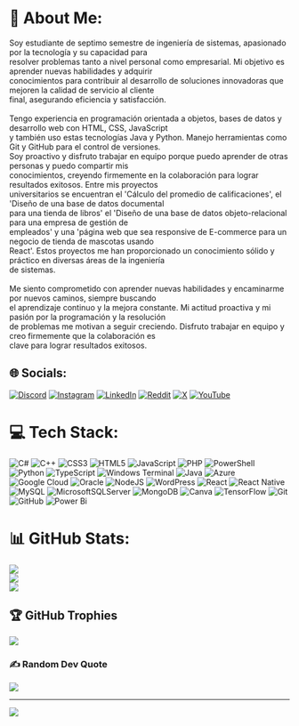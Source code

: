 # 💫 About Me:
Soy estudiante de septimo semestre de ingeniería de sistemas, apasionado por la tecnología y su capacidad para <br>resolver problemas tanto a nivel personal como empresarial. Mi objetivo es aprender nuevas habilidades y adquirir <br>conocimientos para contribuir al desarrollo de soluciones innovadoras que mejoren la calidad de servicio al cliente <br>final, asegurando eficiencia y satisfacción.  <br> <br>Tengo experiencia en programación orientada a objetos, bases de datos y desarrollo web con HTML, CSS, JavaScript <br>y también uso estas tecnologías Java y Python. Manejo herramientas como Git y GitHub para el control de versiones. <br>Soy proactivo y disfruto trabajar en equipo porque puedo aprender de otras personas y puedo compartir mis <br>conocimientos, creyendo firmemente en la colaboración para lograr resultados exitosos. Entre mis proyectos <br>universitarios se encuentran el 'Cálculo del promedio de calificaciones', el 'Diseño de una base de datos documental <br>para una tienda de libros' el 'Diseño de una base de datos objeto-relacional para una empresa de gestión de <br>empleados' y una 'página web que sea responsive de E-commerce para un negocio de tienda de mascotas usando <br>React'. Estos proyectos me han proporcionado un conocimiento sólido y práctico en diversas áreas de la ingeniería <br>de sistemas. <br> <br>Me siento comprometido con aprender nuevas habilidades y encaminarme por nuevos caminos, siempre buscando <br>el aprendizaje continuo y la mejora constante. Mi actitud proactiva y mi pasión por la programación y la resolución <br>de problemas me motivan a seguir creciendo. Disfruto trabajar en equipo y creo firmemente que la colaboración es <br>clave para lograr resultados exitosos.


## 🌐 Socials:
[![Discord](https://img.shields.io/badge/Discord-%237289DA.svg?logo=discord&logoColor=white)](https://discord.gg/afloco) [![Instagram](https://img.shields.io/badge/Instagram-%23E4405F.svg?logo=Instagram&logoColor=white)](https://instagram.com/felipe_villota21) [![LinkedIn](https://img.shields.io/badge/LinkedIn-%230077B5.svg?logo=linkedin&logoColor=white)](https://linkedin.com/in/andrés-felipe-villota-cabrera-3b5a58213) [![Reddit](https://img.shields.io/badge/Reddit-%23FF4500.svg?logo=Reddit&logoColor=white)](https://reddit.com/user/Clean-Steak-4640) [![X](https://img.shields.io/badge/X-black.svg?logo=X&logoColor=white)](https://x.com/felipevillota21) [![YouTube](https://img.shields.io/badge/YouTube-%23FF0000.svg?logo=YouTube&logoColor=white)](https://youtube.com/@felipe.villota) 

# 💻 Tech Stack:
![C#](https://img.shields.io/badge/c%23-%23239120.svg?style=for-the-badge&logo=csharp&logoColor=white) ![C++](https://img.shields.io/badge/c++-%2300599C.svg?style=for-the-badge&logo=c%2B%2B&logoColor=white) ![CSS3](https://img.shields.io/badge/css3-%231572B6.svg?style=for-the-badge&logo=css3&logoColor=white) ![HTML5](https://img.shields.io/badge/html5-%23E34F26.svg?style=for-the-badge&logo=html5&logoColor=white) ![JavaScript](https://img.shields.io/badge/javascript-%23323330.svg?style=for-the-badge&logo=javascript&logoColor=%23F7DF1E) ![PHP](https://img.shields.io/badge/php-%23777BB4.svg?style=for-the-badge&logo=php&logoColor=white) ![PowerShell](https://img.shields.io/badge/PowerShell-%235391FE.svg?style=for-the-badge&logo=powershell&logoColor=white) ![Python](https://img.shields.io/badge/python-3670A0?style=for-the-badge&logo=python&logoColor=ffdd54) ![TypeScript](https://img.shields.io/badge/typescript-%23007ACC.svg?style=for-the-badge&logo=typescript&logoColor=white) ![Windows Terminal](https://img.shields.io/badge/Windows%20Terminal-%234D4D4D.svg?style=for-the-badge&logo=windows-terminal&logoColor=white) ![Java](https://img.shields.io/badge/java-%23ED8B00.svg?style=for-the-badge&logo=openjdk&logoColor=white) ![Azure](https://img.shields.io/badge/azure-%230072C6.svg?style=for-the-badge&logo=microsoftazure&logoColor=white) ![Google Cloud](https://img.shields.io/badge/GoogleCloud-%234285F4.svg?style=for-the-badge&logo=google-cloud&logoColor=white) ![Oracle](https://img.shields.io/badge/Oracle-F80000?style=for-the-badge&logo=oracle&logoColor=white) ![NodeJS](https://img.shields.io/badge/node.js-6DA55F?style=for-the-badge&logo=node.js&logoColor=white) ![WordPress](https://img.shields.io/badge/WordPress-%23117AC9.svg?style=for-the-badge&logo=WordPress&logoColor=white) ![React](https://img.shields.io/badge/react-%2320232a.svg?style=for-the-badge&logo=react&logoColor=%2361DAFB) ![React Native](https://img.shields.io/badge/react_native-%2320232a.svg?style=for-the-badge&logo=react&logoColor=%2361DAFB) ![MySQL](https://img.shields.io/badge/mysql-4479A1.svg?style=for-the-badge&logo=mysql&logoColor=white) ![MicrosoftSQLServer](https://img.shields.io/badge/Microsoft%20SQL%20Server-CC2927?style=for-the-badge&logo=microsoft%20sql%20server&logoColor=white) ![MongoDB](https://img.shields.io/badge/MongoDB-%234ea94b.svg?style=for-the-badge&logo=mongodb&logoColor=white) ![Canva](https://img.shields.io/badge/Canva-%2300C4CC.svg?style=for-the-badge&logo=Canva&logoColor=white) ![TensorFlow](https://img.shields.io/badge/TensorFlow-%23FF6F00.svg?style=for-the-badge&logo=TensorFlow&logoColor=white) ![Git](https://img.shields.io/badge/git-%23F05033.svg?style=for-the-badge&logo=git&logoColor=white) ![GitHub](https://img.shields.io/badge/github-%23121011.svg?style=for-the-badge&logo=github&logoColor=white) ![Power Bi](https://img.shields.io/badge/power_bi-F2C811?style=for-the-badge&logo=powerbi&logoColor=black)
# 📊 GitHub Stats:
![](https://github-readme-stats.vercel.app/api?username=Felipe-Santander&theme=shadow_blue&hide_border=false&include_all_commits=false&count_private=false)<br/>
![](https://github-readme-streak-stats.herokuapp.com/?user=Felipe-Santander&theme=shadow_blue&hide_border=false)<br/>
![](https://github-readme-stats.vercel.app/api/top-langs/?username=Felipe-Santander&theme=shadow_blue&hide_border=false&include_all_commits=false&count_private=false&layout=compact)

## 🏆 GitHub Trophies
![](https://github-profile-trophy.vercel.app/?username=Felipe-Santander&theme=shadow_blue&no-frame=false&no-bg=true&margin-w=4)

### ✍️ Random Dev Quote
![](https://quotes-github-readme.vercel.app/api?type=horizontal&theme=radical)

---
[![](https://visitcount.itsvg.in/api?id=Felipe-Santander&icon=0&color=0)](https://visitcount.itsvg.in)

<!-- Proudly created with GPRM ( https://gprm.itsvg.in ) -->
